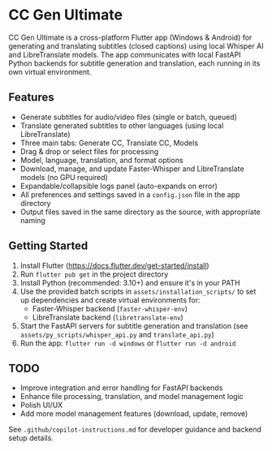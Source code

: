 
# CC Gen Ultimate

CC Gen Ultimate is a cross-platform Flutter app (Windows & Android) for generating and translating subtitles (closed captions) using local Whisper AI and LibreTranslate models. The app communicates with local FastAPI Python backends for subtitle generation and translation, each running in its own virtual environment.

## Features
* Generate subtitles for audio/video files (single or batch, queued)
* Translate generated subtitles to other languages (using local LibreTranslate)
* Three main tabs: Generate CC, Translate CC, Models
* Drag & drop or select files for processing
* Model, language, translation, and format options
* Download, manage, and update Faster-Whisper and LibreTranslate models (no GPU required)
* Expandable/collapsible logs panel (auto-expands on error)
* All preferences and settings saved in a `config.json` file in the app directory
* Output files saved in the same directory as the source, with appropriate naming

## Getting Started
1. Install Flutter (https://docs.flutter.dev/get-started/install)
2. Run `flutter pub get` in the project directory
3. Install Python (recommended: 3.10+) and ensure it's in your PATH
4. Use the provided batch scripts in `assets/installation_scripts/` to set up dependencies and create virtual environments for:
   - Faster-Whisper backend (`faster-whisper-env`)
   - LibreTranslate backend (`libretranslate-env`)
5. Start the FastAPI servers for subtitle generation and translation (see `assets/py_scripts/whisper_api.py` and `translate_api.py`)
6. Run the app: `flutter run -d windows` or `flutter run -d android`

## TODO

* Improve integration and error handling for FastAPI backends
* Enhance file processing, translation, and model management logic
* Polish UI/UX
* Add more model management features (download, update, remove)

See `.github/copilot-instructions.md` for developer guidance and backend setup details.
